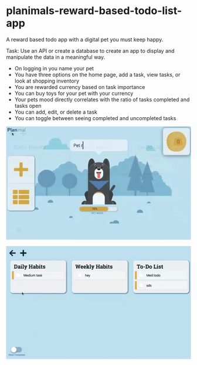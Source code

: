 # planimals-reward-based-todo-list-app

A reward based todo app with a digital pet you must keep happy.

Task: Use an API or create a database to create an app to display and manipulate the data in a meaningful way.

- On logging in you name your pet
- You have three options on the home page, add a task, view tasks, or look at shopping inventory
- You are rewarded currency based on task importance
- You can buy toys for your pet with your currency
- Your pets mood directly correlates with the ratio of tasks completed and tasks open
- You can add, edit, or delete a task
- You can toggle between seeing completed and uncompleted tasks

![Planimal Home](readme-img/front.gif)

![Planimal Todo](readme-img/todo.gif)
